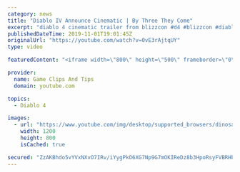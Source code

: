 ```yaml
---
category: news
title: "Diablo IV Announce Cinematic | By Three They Come"
excerpt: "diablo 4 cinematic trailer from blizzcon #d4 #blizzcon #diablo."
publishedDateTime: 2019-11-01T19:01:45Z
originalUrl: "https://youtube.com/watch?v=0vE3rAjtqUY"
type: video

featuredContent: "<iframe width=\"800\" height=\"500\" frameborder=\"0\" src=\"https://www.youtube.com/embed/0vE3rAjtqUY\" allow=\"accelerometer; autoplay; encrypted-media; gyroscope; picture-in-picture\" allowfullscreen></iframe>"

provider:
  name: Game Clips And Tips
  domain: youtube.com

topics:
  - Diablo 4

images:
  - url: "https://www.youtube.com/img/desktop/supported_browsers/dinosaur.png"
    width: 1200
    height: 800
    isCached: true

secured: "ZzAKBhdo5vYVxNXvO7IRv/iYygPkO6XG7Np9G7mOKIReDz8b3HpoRsyFVBRHbGFCEtvDm2IY3OG+8FsIwZTHrYsUZfzQsyVBUl8E6SGHobtPILkZUxdG1G5HfulPnfNoLZohQsXcEFAUdtEm9ZP7MIoppAyfi+dTHu64n/H3cPETQga7ozxKeH1OWUZqCKVYAiFTQoEc9FdlwFXr01ilGTENjyAkmqQrK3F9Psx5rD6Gs4R9Pefhw8AF7b96ZGhGUb+eBIff63YFYRSc6LiExZjIY1xzeJKirVU+oNSOBOhM9yi2i4lBfWfHXoa5DSs7k0i8iksMZtHBz6ctJ6dJRQvOcCYbxT+YletkasEDxadWchqEO0VKY2zYYcpoKNxXwoEUDqKSWWw5cweeAN1fWg==;nbPLOZtDXdGhtP3d/s9LyQ=="
---
```


